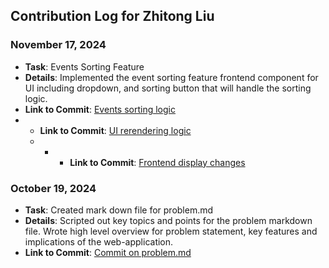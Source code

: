 ## Contribution Log for Zhitong Liu

### November 17, 2024
- **Task**: Events Sorting Feature
- **Details**: Implemented the event sorting feature frontend component for UI including dropdown, and sorting button that will handle the sorting logic.
- **Link to Commit**: [Events sorting logic](https://github.com/sophiatangg/CS326Team26/commit/b7f90fc57806e32b23f763116f2c213850c64001)
- - **Link to Commit**: [UI rerendering logic](https://github.com/sophiatangg/CS326Team26/commit/b7f90fc57806e32b23f763116f2c213850c64001)
  - - - **Link to Commit**: [Frontend display changes](https://github.com/sophiatangg/CS326Team26/commit/b7f90fc57806e32b23f763116f2c213850c64001)


### October 19, 2024
- **Task**: Created mark down file for problem.md
- **Details**: Scripted out key topics and points for the problem markdown file. Wrote high level overview for problem statement, key features and implications of the web-application. 
- **Link to Commit**: [Commit on problem.md](https://github.com/sophiatangg/CS326Team26/commit/494e08f9c93c8877b11a624cf08484e4e6f24f77)
